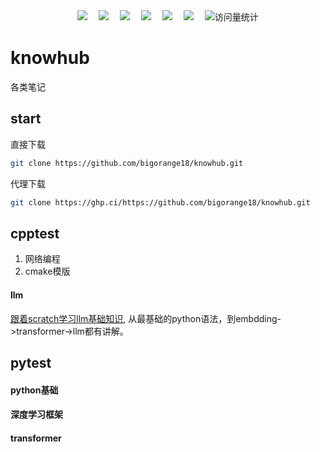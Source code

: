 <!-- profile logo 个人资料徽标 -->

<div align="center">
    <a href="https://twitter.com/chenorange2219/"><img src="https://img.shields.io/badge/Twitter-推特-blue" /></a> 
    <a href="https://www.youtube.com/@chenorange2219"><img src="https://img.shields.io/badge/YouTube-油管-c32136" /></a> 
    <a href="https://box.sunguoqi.com/weixin_mp"><img src="https://img.shields.io/badge/WeChat-微信-07c160" /></a> 
    <a href="https://space.bilibili.com/321166054/"><img src="https://img.shields.io/badge/Bilibili-B站-ff69b4" /></a> 
    <a href="https://blog.csdn.net/royal_killer?spm=1011.2124.3001.5343/"><img src="https://img.shields.io/badge/CSDN-论坛-c32136" /></a> 
    <a href="https://www.zhihu.com/people//ha-lou-kti-44-92/"><img src="https://img.shields.io/badge/Zhihu-知乎-blue" /></a> 
    <!-- visitor statistics logo 访问量统计徽标 -->
    <img src="https://komarev.com/ghpvc/?username=bigorange18&label=Views&color=0e75b6&style=flat" alt="访问量统计" />
  </div>

# knowhub

各类笔记

## start

直接下载

```bash
git clone https://github.com/bigorange18/knowhub.git
```

代理下载

```bash
git clone https://ghp.ci/https://github.com/bigorange18/knowhub.git
```

## cpptest

1. 网络编程
2. cmake模版

#### llm

[跟着scratch学习llm基础知识](https://github.com/bigorange18/knowhub/tree/main/llm/LLMs-from-scratch "llm"), 从最基础的python语法，到embdding->transformer->llm都有讲解。

## pytest

#### python基础

#### 深度学习框架

#### transformer
